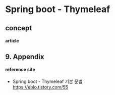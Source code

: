 # Spring boot - Thymeleaf

## concept

#### article


## 9. Appendix

#### reference site
+ Spring boot - Thymeleaf 기본 문법  
https://eblo.tistory.com/55
